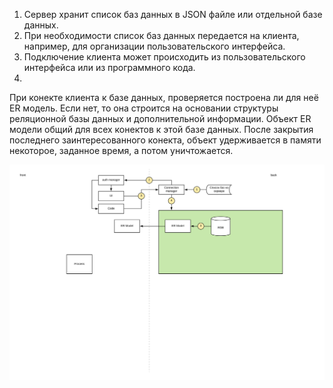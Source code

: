 
1. Сервер хранит список баз данных в JSON файле или отдельной базе данных.
2. При необходимости список баз данных передается на клиента, например, для организации пользовательского интерфейса.
3. Подключение клиента может происходить из пользовательского интерфейса или из программного кода.
4. 

При конекте клиента к базе данных, проверяется построена ли для неё ER модель. Если нет, то она строится на основании структуры реляционной базы данных и дополнительной информации. Объект ER модели общий для всех конектов к этой базе данных. После закрытия последнего заинтересованного конекта, объект удерживается в памяти некоторое, заданное время, а потом уничтожается.

![Data flow](img/todo0006.data_flow.svg)